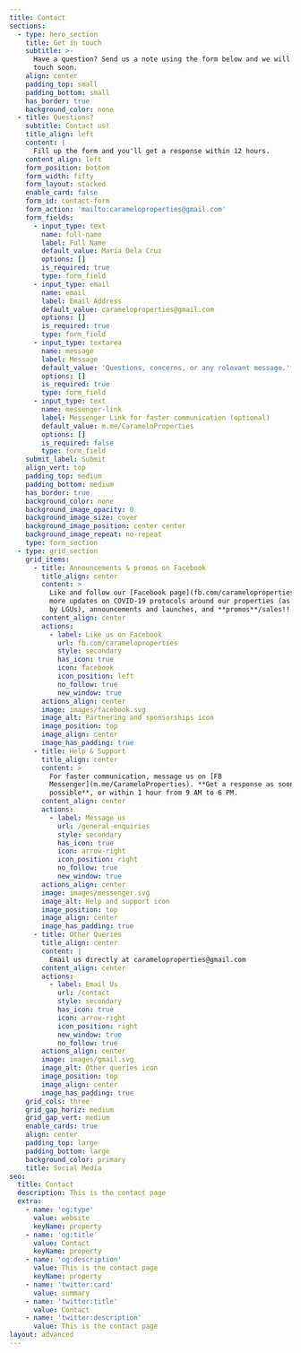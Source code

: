 ```yaml
---
title: Contact
sections:
  - type: hero_section
    title: Get in touch
    subtitle: >-
      Have a question? Send us a note using the form below and we will be in
      touch soon.
    align: center
    padding_top: small
    padding_bottom: small
    has_border: true
    background_color: none
  - title: Questions?
    subtitle: Contact us!
    title_align: left
    content: |
      Fill up the form and you'll get a response within 12 hours.
    content_align: left
    form_position: bottom
    form_width: fifty
    form_layout: stacked
    enable_card: false
    form_id: contact-form
    form_action: 'mailto:carameloproperties@gmail.com'
    form_fields:
      - input_type: text
        name: full-name
        label: Full Name
        default_value: Maria Dela Cruz
        options: []
        is_required: true
        type: form_field
      - input_type: email
        name: email
        label: Email Address
        default_value: carameloproperties@gmail.com
        options: []
        is_required: true
        type: form_field
      - input_type: textarea
        name: message
        label: Message
        default_value: 'Questions, concerns, or any relevant message.'
        options: []
        is_required: true
        type: form_field
      - input_type: text
        name: messenger-link
        label: Messenger Link for faster communication (optional)
        default_value: m.me/CarameloProperties
        options: []
        is_required: false
        type: form_field
    submit_label: Submit
    align_vert: top
    padding_top: medium
    padding_bottom: medium
    has_border: true
    background_color: none
    background_image_opacity: 0
    background_image_size: cover
    background_image_position: center center
    background_image_repeat: no-repeat
    type: form_section
  - type: grid_section
    grid_items:
      - title: Announcements & promos on Facebook
        title_align: center
        content: >
          Like and follow our [Facebook page](fb.com/carameloproperties) for
          more updates on COVID-19 protocols around our properties (as mandated
          by LGUs), announcements and launches, and **promos**/sales!!
        content_align: center
        actions:
          - label: Like us on Facebook
            url: fb.com/carameloproperties
            style: secondary
            has_icon: true
            icon: facebook
            icon_position: left
            no_follow: true
            new_window: true
        actions_align: center
        image: images/facebook.svg
        image_alt: Partnering and sponsorships icon
        image_position: top
        image_align: center
        image_has_padding: true
      - title: Help & Support
        title_align: center
        content: >
          For faster communication, message us on [FB
          Messenger](m.me/CarameloProperties). **Get a response as soon as
          possible**, or within 1 hour from 9 AM to 6 PM.
        content_align: center
        actions:
          - label: Message us
            url: /general-enquiries
            style: secondary
            has_icon: true
            icon: arrow-right
            icon_position: right
            no_follow: true
            new_window: true
        actions_align: center
        image: images/messenger.svg
        image_alt: Help and support icon
        image_position: top
        image_align: center
        image_has_padding: true
      - title: Other Queries
        title_align: center
        content: |
          Email us directly at carameloproperties@gmail.com
        content_align: center
        actions:
          - label: Email Us
            url: /contact
            style: secondary
            has_icon: true
            icon: arrow-right
            icon_position: right
            new_window: true
            no_follow: true
        actions_align: center
        image: images/gmail.svg
        image_alt: Other queries icon
        image_position: top
        image_align: center
        image_has_padding: true
    grid_cols: three
    grid_gap_horiz: medium
    grid_gap_vert: medium
    enable_cards: true
    align: center
    padding_top: large
    padding_bottom: large
    background_color: primary
    title: Social Media
seo:
  title: Contact
  description: This is the contact page
  extra:
    - name: 'og:type'
      value: website
      keyName: property
    - name: 'og:title'
      value: Contact
      keyName: property
    - name: 'og:description'
      value: This is the contact page
      keyName: property
    - name: 'twitter:card'
      value: summary
    - name: 'twitter:title'
      value: Contact
    - name: 'twitter:description'
      value: This is the contact page
layout: advanced
---
```

